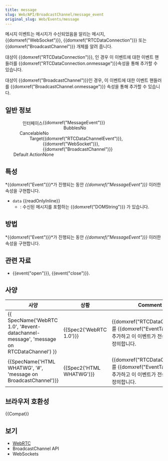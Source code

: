 ```yaml
---
title: message
slug: Web/API/BroadcastChannel/message_event
original_slug: Web/Events/message
---
```

메시지 이벤트는 메시지가 수신되었음을 알리는 메시지, {{domxref("WebSocket")}}, {{domxref("RTCDataConnection")}} 또는 {{domxref("BroadcastChannel")}} 개체를 알려 줍니다.

대상이 {{domxref("RTCDataConnection")}}, 인 경우 이 이벤트에 대한 이벤트 핸들러를 {{domxref("RTCDataConnection.onmessage")}}속성을 통해 추가할 수 있습니다.

대상이 {{domxref("BroadcastChannel")}}인 경우, 이 이벤트에 대한 이벤트 핸들러를 {{domxref("BroadcastChannel.onmessage")}} 속성을 통해 추가할 수 있습니다.

## 일반 정보

<dl><dt style="width: 120px; text-align: right; float: left;">인터페이스</dt></dl>

<dl><dd style="margin: 0px 0px 0px 120px;">{{domxref("MessageEvent")}}</dd><dt style="width: 120px; text-align: right; float: left;">Bubbles</dt><dd style="margin: 0px 0px 0px 120px;">No</dd><dt style="width: 120px; text-align: right; float: left;">Cancelable</dt><dd style="margin: 0px 0px 0px 120px;">No</dd><dt style="width: 120px; text-align: right; float: left;">Target</dt><dd style="margin: 0px 0px 0px 120px;">{{domxref("RTCDataChannelEvent")}}, {{domxref("WebSocket")}}, {{domxref("BroadcastChannel")}}</dd><dt style="width: 120px; text-align: right; float: left;">Default Action</dt><dd style="margin: 0px 0px 0px 120px;">None</dd></dl>

## 특성

*{{domxref("Event")}}*가 진행되는 동안 _{{domxref("MessageEvent")}}_ 이러한 속성을 구현합니다.

- `data` {{readOnlyInline}}
  - : 수신된 메시지를 포함하는 {{domxref("DOMString")}} 가 있습니다.

## 방법

*{{domxref("Event")}}*가 진행되는 동안 _{{domxref("MessageEvent")}}_ 이러한 속성을 구현합니다.

## 관련 자료

- {{event("open")}}, {{event("close")}}.

## 사양

| 사양                                                                                                                 | 상황                             | Comment                                                                                                                           |
| -------------------------------------------------------------------------------------------------------------------- | -------------------------------- | --------------------------------------------------------------------------------------------------------------------------------- |
| {{ SpecName('WebRTC 1.0', '#event-datachannel-message', 'message on RTCDataChannel') }} | {{Spec2('WebRTC 1.0')}} | {{domxref("RTCDataChannel")}} 를 {{domxref("EventTarget")}}로 추가하고 이 이벤트가 전송될 시기를 정의합니다. |
| {{SpecName('HTML WHATWG', '#', 'message on BroadcastChannel')}}                                 | {{Spec2('HTML WHATWG')}} | {{domxref("RTCDataChannel")}} 를 {{domxref("EventTarget")}}로 추가하고 이 이벤트가 전송될 시기를 정의합니다. |

## 브라우저 호환성

{{Compat}}

## 보기

- [WebRTC](/ko/docs/Web/Guide/API/WebRTC)
- BroadcastChannel API
- WebSockets
